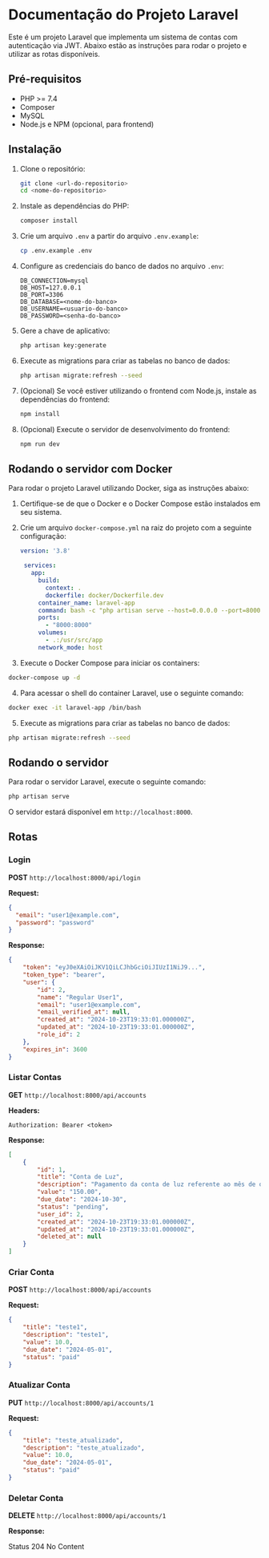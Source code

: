 # Documentação do Projeto Laravel

Este é um projeto Laravel que implementa um sistema de contas com autenticação via JWT. Abaixo estão as instruções para rodar o projeto e utilizar as rotas disponíveis.

## Pré-requisitos

- PHP >= 7.4
- Composer
- MySQL
- Node.js e NPM (opcional, para frontend)

## Instalação

1. Clone o repositório:

   ```bash
   git clone <url-do-repositorio>
   cd <nome-do-repositorio>
   ```

2. Instale as dependências do PHP:

   ```bash
   composer install
   ```

3. Crie um arquivo `.env` a partir do arquivo `.env.example`:

   ```bash
   cp .env.example .env
   ```

4. Configure as credenciais do banco de dados no arquivo `.env`:

   ```env
   DB_CONNECTION=mysql
   DB_HOST=127.0.0.1
   DB_PORT=3306
   DB_DATABASE=<nome-do-banco>
   DB_USERNAME=<usuario-do-banco>
   DB_PASSWORD=<senha-do-banco>
   ```

5. Gere a chave de aplicativo:

   ```bash
   php artisan key:generate
   ```

6. Execute as migrations para criar as tabelas no banco de dados:

   ```bash
   php artisan migrate:refresh --seed
   ```

7. (Opcional) Se você estiver utilizando o frontend com Node.js, instale as dependências do frontend:

   ```bash
   npm install
   ```

8. (Opcional) Execute o servidor de desenvolvimento do frontend:

   ```bash
   npm run dev
   ```

## Rodando o servidor com Docker

Para rodar o projeto Laravel utilizando Docker, siga as instruções abaixo:

1. Certifique-se de que o Docker e o Docker Compose estão instalados em seu sistema.

2. Crie um arquivo `docker-compose.yml` na raiz do projeto com a seguinte configuração:

   ```yaml
   version: '3.8'

    services:
      app:
        build:
          context: .
          dockerfile: docker/Dockerfile.dev
        container_name: laravel-app
        command: bash -c "php artisan serve --host=0.0.0.0 --port=8000"
        ports:
          - "8000:8000"
        volumes:
          - .:/usr/src/app
        network_mode: host

3. Execute o Docker Compose para iniciar os containers:

```bash
docker-compose up -d
```

4. Para acessar o shell do container Laravel, use o seguinte comando:

```bash
docker exec -it laravel-app /bin/bash
```

5. Execute as migrations para criar as tabelas no banco de dados:

```bash
php artisan migrate:refresh --seed
```





## Rodando o servidor

Para rodar o servidor Laravel, execute o seguinte comando:

```bash
php artisan serve
```

O servidor estará disponível em `http://localhost:8000`.

## Rotas

### Login

**POST** `http://localhost:8000/api/login`

**Request:**

```json
{
  "email": "user1@example.com",
  "password": "password"
}
```

**Response:**

```json
{
    "token": "eyJ0eXAiOiJKV1QiLCJhbGciOiJIUzI1NiJ9...",
    "token_type": "bearer",
    "user": {
        "id": 2,
        "name": "Regular User1",
        "email": "user1@example.com",
        "email_verified_at": null,
        "created_at": "2024-10-23T19:33:01.000000Z",
        "updated_at": "2024-10-23T19:33:01.000000Z",
        "role_id": 2
    },
    "expires_in": 3600
}
```

### Listar Contas

**GET** `http://localhost:8000/api/accounts`

**Headers:**

```
Authorization: Bearer <token>
```

**Response:**

```json
[
    {
        "id": 1,
        "title": "Conta de Luz",
        "description": "Pagamento da conta de luz referente ao mês de outubro.",
        "value": "150.00",
        "due_date": "2024-10-30",
        "status": "pending",
        "user_id": 2,
        "created_at": "2024-10-23T19:33:01.000000Z",
        "updated_at": "2024-10-23T19:33:01.000000Z",
        "deleted_at": null
    }
]
```

### Criar Conta

**POST** `http://localhost:8000/api/accounts`

**Request:**

```json
{
    "title": "teste1",
    "description": "teste1",
    "value": 10.0,
    "due_date": "2024-05-01",
    "status": "paid"
}
```

### Atualizar Conta

**PUT** `http://localhost:8000/api/accounts/1`

**Request:**

```json
{
    "title": "teste_atualizado",
    "description": "teste_atualizado",
    "value": 10.0,
    "due_date": "2024-05-01",
    "status": "paid"
}
```

### Deletar Conta

**DELETE** `http://localhost:8000/api/accounts/1`

**Response:**

Status 204 No Content
